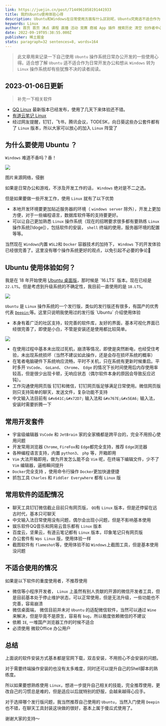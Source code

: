 ```yaml
---
link: https://juejin.cn/post/7144961058191441933
title: 我的Ubuntu使用体验心得
description: Ubuntu和Windows在日常使用方面有什么区别呢，Ubuntu究竟适不适合作为日常使用操作系统呢？
keywords: Linux
author: 首页 首页 沸点 课程 直播 活动 竞赛 商城 App 插件 搜索历史 清空 创作者中心 写文章 发沸点 写笔记 写代码 草稿箱 创作灵感 查看更多 会员 登录 注册
date: 2022-09-19T05:38:55.000Z
publisher: 稀土掘金
stats: paragraph=32 sentences=8, words=164
---
```

> 此文章用来记录一下自己使用 `Ubuntu` 操作系统日常办公开发的一些使用心得。适合想了解 `Ubuntu` 适不适合作为日常开发办公和想从 `Windows` 转为 `Linux` 操作系统却有些犹豫不决的读者阅读。

## 2023-01-06日更新

> 补充一下相关软件

* [QQ Linux](https://link.juejin.cn?target=https%3A%2F%2Fim.qq.com%2Flinuxqq%2Findex.shtml "https://im.qq.com/linuxqq/index.shtml") 最新版本已经发布，使用了几天下来体验还不错。
* [有道云笔记 Linux](https://link.juejin.cn?target=https%3A%2F%2Fnote.youdao.com%2Fnote-download%2F "https://note.youdao.com/note-download/")
* 经过网友提醒，钉钉，飞书，腾讯会议，TODESK，向日葵这些办公套件都有了 `Linux` 版本，所以大家可以放心的加入 `Linux` 阵营了

## 为什么要使用 Ubuntu ？

`Windows` 难道不香吗？香！

![](https://p9-juejin.byteimg.com/tos-cn-i-k3u1fbpfcp/6c764df34851473db2e4f749b801f1c5~tplv-k3u1fbpfcp-zoom-in-crop-mark:4536:0:0:0.awebp?)

图片来源网络，侵删

如果是日常办公和游戏，不涉及开发工作的话， `Windows` 绝对是不二之选。

但是如果要做一些开发工作，使用 `Linux` 就有了以下优势

* 本地开发环境要更加贴近服务器的环境（ `windows server` 除外），开发上更加方便，对于一些编程语言，数据库软件等的支持要更好。
* 可以让自己更加熟悉 `Linux` 操作系统（现在的招聘要求很多都有要熟练 `Linux` 操作系统[!doge]），包括软件的安装， `shell` 终端的使用，服务器环境的配置等等。

当然现在 `Windows`内置 `WSL2`和 `Docker` 容器技术的加持下， `Windows` 下的开发体验已经很完善了。这里没有哪个操作系统更好的观点，以免引起不必要的争论🤣

## Ubuntu 使用体验如何？

我是在 18 年开始使用 [Ubuntu 桌面版](https://link.juejin.cn?target=https%3A%2F%2Fubuntu.com%2Fdownload%2Fdesktop "https://ubuntu.com/download/desktop")，那时候是 `16.LTS` 版本。现在已经是 `22.LTS`。但是考虑到升级系统的不确定性，我目前一直使用的是 `18.LTS`。

![](https://p6-juejin.byteimg.com/tos-cn-i-k3u1fbpfcp/0cf0308419fc4daaa62fd34709898ed9~tplv-k3u1fbpfcp-zoom-in-crop-mark:4536:0:0:0.awebp?)

`Ubuntu` 是 `Linux` 操作系统的一个发行版，类似的发行版还有很多，有国产的优秀代表 [`Deepin`;](https://link.juejin.cn?target=https%3A%2F%2Fwww.deepin.org%2Findex%2Fzh "https://www.deepin.org/index/zh")等。这里只说明我使用过的发行版 `Ubuntu` 介绍使用体验

* 本身有着广泛的社区支持，较完善的软件库，友好的界面，基本可视化界面已经很完善了，即使是小白，不管是安装还是使用都比较简单。

![](https://p3-juejin.byteimg.com/tos-cn-i-k3u1fbpfcp/4e8421a755304d068ee1aecf0f2561db~tplv-k3u1fbpfcp-zoom-in-crop-mark:4536:0:0:0.awebp?)

* 在使用过程中基本未出现过死机，崩溃等情况，即使是突然断电，也经受住考验，未出现系统损坏（当然不建议如此操作，还是会存在损坏系统的概率）
* 在笔者电脑硬件下系统响应流畅，平时不关机，只在系统有更新时候重启。平时多开 `VsCode`、 `GoLand`、 `Chrome`、 `Edge` 的情况下长时间使用后内存使用率较高，但是很少出现卡顿，无响应状态（偶尔软件本身的原因会导致反应迟钝）。
* 工作沟通使用网页版 钉钉和微信，钉钉网页版足够满足日常使用。微信网页版则只支持简单的聊天，发送文件，复杂功能不支持
* 中文输入法目前有 `&#x641C;&#x72D7;` 输入法和 `&#x767E;&#x5EA6;` 输入法，安装时需要折腾一下

## 常用开发套件

* 宇宙级编辑器 `VsCode` 和 `JetBrain` 家的全家桶都是跨平台的，完全不用担心使用问题
* 开发常用浏览器 `Chrome`, `FireFox`和 `Edge`都完全支持，推荐 `Edge`浏览器
* 各种编程语言支持，内置 `python3`、 `php` 等，开箱即用
* `Vim` 大法开箱即用，做为开发怎么能不会 `Vim` 呢，在终端下编辑文件，少不了 `Vim` 编辑器，逼格瞬间提升
* `Docker`完全支持 ，使用命令行操作 `Docker`更加快速便捷
* 抓包工具 `Charles` 和 `Fiddler Everywhere` 都有 `Linux` 版

## 常用软件的适配情况

* 聊天工具钉钉微信截止目前只有网页版， `QQ`有 `Linux` 版本，但是还停留在远古时代，基本只可聊天
* 中文输入法日常使用没有问题，偶尔会出现小问题，但是不影响基本使用
* 娱乐软件QQ音乐和网易云音乐都有 `Linux` 版本
* 百度云，坚果云，有道云笔记都有 `Linux` 版本，印象笔记只有网页版
* 办公套件有 `Wps Linux` 版，使用体验一样
* 截图软件有 `flameshot`等，使用体验不如 `Windows`上截图工具，但是基本使用没问题

## 不适合使用的情况

如果是以下软件的重度使用者，不推荐使用

* 微信等小程序开发者， `Linux` 上虽然有别人贡献的开源的微信开发者工具，但是目前基本处于停止维护状态，可以正常使用，但是无法升级，一些功能也不完善，容易崩溃
* 微信桌面端， 微信目前并未对 `Ubuntu` 的适配微信软件，当然可以通过 `Wine` 来解决，但是毕竟不是原生，容易有 `bug`，所以极度依赖微信的不建议
* 依赖 `IE`, 一堆国产浏览器工作的时候不适合
* 必须使用 微软Office 办公用户

## 总结

上面说的软件安装方式基本都是官网下载，双击安装，不用担心不会安装的问题。

对于需要终端操作安装的也没有太多难度，同时还可以提升自己的Shell脚本的熟练度。

所以如果要想熟练使用 `Linux`，想进一步提升自己相关的技能，完全推荐使用，更改自己的习惯总是难的，但是适应以后就特别的舒服，会越来越得心应手。

对于选择哪个发行版问题，我当然推荐自己使用的 `Ubuntu`，当然入门使用 `Deepin`也不错，在聊天工具封装这块做的很好，基本上属于傻瓜式使用了。

谢谢大家的支持～
